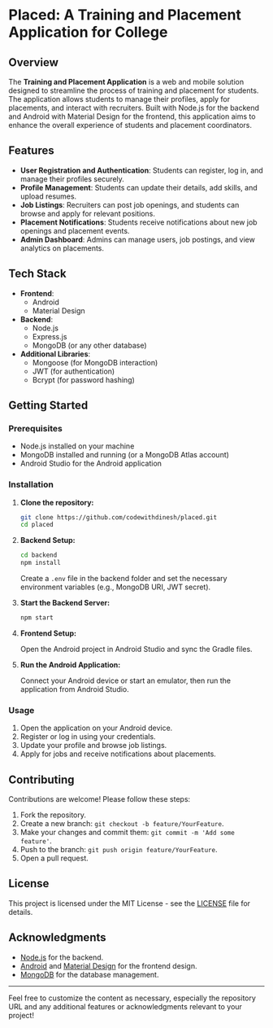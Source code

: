 

# Placed: A Training and Placement Application for College

## Overview

The **Training and Placement Application** is a web and mobile solution designed to streamline the process of training and placement for students. The application allows students to manage their profiles, apply for placements, and interact with recruiters. Built with Node.js for the backend and Android with Material Design for the frontend, this application aims to enhance the overall experience of students and placement coordinators.

## Features

- **User Registration and Authentication**: Students can register, log in, and manage their profiles securely.
- **Profile Management**: Students can update their details, add skills, and upload resumes.
- **Job Listings**: Recruiters can post job openings, and students can browse and apply for relevant positions.
- **Placement Notifications**: Students receive notifications about new job openings and placement events.
- **Admin Dashboard**: Admins can manage users, job postings, and view analytics on placements.

## Tech Stack

- **Frontend**: 
  - Android
  - Material Design
- **Backend**: 
  - Node.js
  - Express.js
  - MongoDB (or any other database)
- **Additional Libraries**: 
  - Mongoose (for MongoDB interaction)
  - JWT (for authentication)
  - Bcrypt (for password hashing)

## Getting Started

### Prerequisites

- Node.js installed on your machine
- MongoDB installed and running (or a MongoDB Atlas account)
- Android Studio for the Android application

### Installation

1. **Clone the repository:**

   ```bash
   git clone https://github.com/codewithdinesh/placed.git
   cd placed
   ```

2. **Backend Setup:**

   ```bash
   cd backend
   npm install
   ```

   Create a `.env` file in the backend folder and set the necessary environment variables (e.g., MongoDB URI, JWT secret).

3. **Start the Backend Server:**

   ```bash
   npm start
   ```

4. **Frontend Setup:**

   Open the Android project in Android Studio and sync the Gradle files.

5. **Run the Android Application:**

   Connect your Android device or start an emulator, then run the application from Android Studio.

### Usage

1. Open the application on your Android device.
2. Register or log in using your credentials.
3. Update your profile and browse job listings.
4. Apply for jobs and receive notifications about placements.

## Contributing

Contributions are welcome! Please follow these steps:

1. Fork the repository.
2. Create a new branch: `git checkout -b feature/YourFeature`.
3. Make your changes and commit them: `git commit -m 'Add some feature'`.
4. Push to the branch: `git push origin feature/YourFeature`.
5. Open a pull request.

## License

This project is licensed under the MIT License - see the [LICENSE](LICENSE) file for details.

## Acknowledgments

- [Node.js](https://nodejs.org/) for the backend.
- [Android](https://developer.android.com/) and [Material Design](https://material.io/) for the frontend design.
- [MongoDB](https://www.mongodb.com/) for the database management.

---

Feel free to customize the content as necessary, especially the repository URL and any additional features or acknowledgments relevant to your project!
